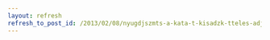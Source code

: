 ```yaml
---
layout: refresh
refresh_to_post_id: /2013/02/08/nyugdjszmts-a-kata-t-kisadzk-tteles-adjt-vlaszt-fllsaknl
---
```

